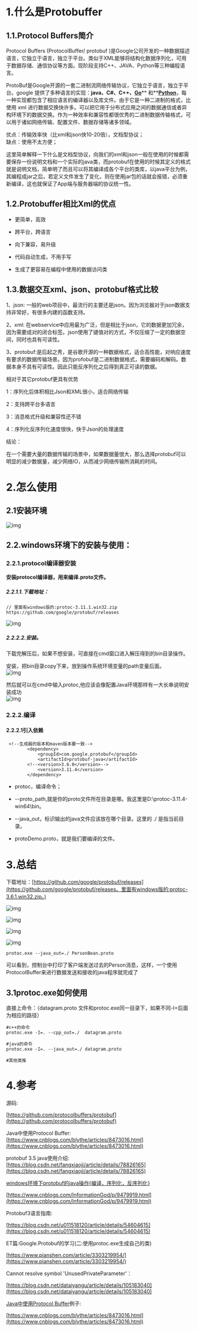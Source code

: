 # 1.什么是Protobuffer

## 1.1.Protocol Buffers简介

Protocol Buffers \(ProtocolBuffer/ protobuf \)是Google公司开发的一种数据描述语言，它独立于语言，独立于平台。类似于XML能够将结构化数据序列化，可用于数据存储、通信协议等方面。现阶段支持C++、JAVA、Python等三种编程语言。

ProtoBuf是Google开源的一套二进制流网络传输协议，它独立于语言，独立于平台。google 提供了多种语言的实现：**java、C\#、C++、**[**Go**](http://lib.csdn.net/base/go)** 和**[**Python**](http://lib.csdn.net/base/python)，每一种实现都包含了相应语言的编译器以及库文件。由于它是一种二进制的格式，比使用 xml 进行数据交换快许多。可以把它用于分布式应用之间的数据通信或者异构环境下的数据交换。作为一种效率和兼容性都很优秀的二进制数据传输格式，可以用于诸如网络传输、配置文件、数据存储等诸多领域。

优点：传输效率快（比xml和json快10-20倍），文档型协议；  
缺点：使用不太方便；

这里简单解释一下什么是文档型协议，向我们的xml和json一般在使用的时候都需要保存一份说明文档和一个实际的java类，而protobuf在使用的时候其定义的格式就是说明文档，简单明了而且可以将其编译成各个平台的类库，以java平台为例，其编程成jar之后，若定义文件发生了变化，则在使用jar包的话就会报错，必须重新编译，这也就保证了App端与服务器端的协议统一性。

## 1.2.Protobuffer相比Xml的优点

* 更简单，高效

* 跨平台，跨语言

* 向下兼容，易升级

* 代码自动生成，不用手写

* 生成了更容易在编程中使用的数据访问类

## 1.3.数据交互xml、json、protobuf格式比较

1、json: 一般的web项目中，最流行的主要还是json。因为浏览器对于json数据支持非常好，有很多内建的函数支持。

2、xml: 在webservice中应用最为广泛，但是相比于json，它的数据更加冗余，因为需要成对的闭合标签。json使用了键值对的方式，不仅压缩了一定的数据空间，同时也具有可读性。

3、protobuf:是后起之秀，是谷歌开源的一种数据格式，适合高性能，对响应速度有要求的数据传输场景。因为profobuf是二进制数据格式，需要编码和解码。数据本身不具有可读性。因此只能反序列化之后得到真正可读的数据。

相对于其它protobuf更具有优势

1：序列化后体积相比Json和XML很小，适合网络传输

2：支持跨平台多语言

3：消息格式升级和兼容性还不错

4：序列化反序列化速度很快，快于Json的处理速度

结论：

在一个需要大量的数据传输的场景中，如果数据量很大，那么选择protobuf可以明显的减少数据量，减少网络IO，从而减少网络传输所消耗的时间。

# 2.怎么使用

## 2.1安装环境

![img](/static/image/微信截图_20200418181622.png)

## 2.2.windows环境下的安装与使用：

### 2.2.1.protocol编译器安装

**安装protocol编译器，用来编译.proto文件。**

##### 2.2.1.1.下载地址：

```
// 里面有windows版的:protoc-3.11.1.win32.zip
https://github.com/google/protobuf/releases
```

![img](/static/image/微信截图_20200418175815.png)

##### 2.2.2.2.安装。

下载完解压后，如果不想安装，可直接在cmd窗口进入解压得到的bin目录操作。

安装，把bin目录copy下来，放到操作系统环境变量的path变量后面。  
![img](/static/image/微信截图_20200418175704.png)

然后就可以在cmd中输入protoc,他应该会像配置Java环境那样有一大长串说明安装成功  
![img](/static/image/微信截图_20200418175606.png)

### 2.2.2.编译

#### 2.2.2.1引入依赖

```
 <!--生成器的版本和maven版本要一致-->
        <dependency>
            <groupId>com.google.protobuf</groupId>
            <artifactId>protobuf-java</artifactId>
        <!--<version>3.6.0</version>-->
            <version>3.11.4</version>
        </dependency>
```

* protoc，编译命令；

* --proto\_path,就是你的proto文件所在目录是哪。我这里是D:\protoc-3.11.4-win64\bin。

* --java\_out，标识输出的java文件应该放在哪个目录。这里的 ./ 是指当前目录。
* protoDemo.proto，就是我们要编译的文件。

# 3.总结

下载地址：[https://github.com/google/protobuf/releases](https://github.com/google/protobuf/releases。里面有windows版的:protoc-3.6.1.win32.zip。)

![img](/static/image/微信截图_20200420101711.png)

![img](/static/image/微信截图_20200418181622.png)

![img](/static/image/微信截图_20200420101353.png)

![img](/static/image/微信截图_20200420102349.png)

```
protoc.exe --java_out=./ PersonBean.proto
```

可以看到，控制台中打印了客户端发送过去的Person消息，这样，一个使用ProtocolBuffer来进行数据发送和接收的java程序就完成了

## 3.1protoc.exe如何使用

直接上命令：（datagram.proto 文件和protoc.exe同一目录下，如果不同-I=后面为相应的路径）

```
#c++的命令
protoc.exe -I=. --cpp_out=./  datagram.proto 

#java的命令
protoc.exe -I=. --java_out=./ datagram.proto

#其他类推
```

# 4.参考

源码:

[https://github.com/protocolbuffers/protobuf](https://github.com/protocolbuffers/protobuf)

Java中使用Protocol Buffer:  
[https://www.cnblogs.com/blythe/articles/8473016.html](https://www.cnblogs.com/blythe/articles/8473016.html)

protobuf 3.5 java使用介绍:  
[https://blog.csdn.net/fangxiaoji/article/details/78826165](https://blog.csdn.net/fangxiaoji/article/details/78826165)

[windows环境下protobuf的java操作{编译，序列化，反序列化}](https://www.cnblogs.com/InformationGod/p/9479919.html)

[https://www.cnblogs.com/InformationGod/p/9479919.html](https://www.cnblogs.com/InformationGod/p/9479919.html)

Protobuf3语言指南:

[https://blog.csdn.net/u011518120/article/details/54604615](https://blog.csdn.net/u011518120/article/details/54604615)

ET篇:Google.Protobuf的学习\(二:使用protoc.exe生成自己的类\)

[https://www.pianshen.com/article/3303219954/](https://www.pianshen.com/article/3303219954/)

Cannot resolve symbol 'UnusedPrivateParameter'：

[https://blog.csdn.net/dataiyangu/article/details/105183040](https://blog.csdn.net/dataiyangu/article/details/105183040)

[Java中使用Protocol Buffer](https://www.cnblogs.com/blythe/articles/8473016.html)例子:

[https://www.cnblogs.com/blythe/articles/8473016.html](https://www.cnblogs.com/blythe/articles/8473016.html)

